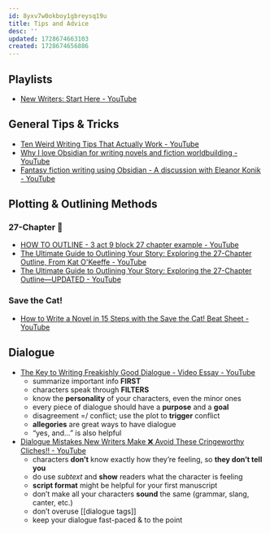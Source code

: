 ```yaml
---
id: 8yxv7w0okboy1gbreysq19u
title: Tips and Advice
desc: ''
updated: 1728674663103
created: 1728674656886
---
```

## Playlists

- [New Writers: Start Here - YouTube](https://youtube.com/playlist?list=PLV6pMftb_QTlFALRRV8oSFPhc4tiU91oZ&si=CESESG3B8IK2cZPY)

## General Tips & Tricks

- [Ten Weird Writing Tips That Actually Work - YouTube](https://youtu.be/G_V_5a-J9Us?si=Mo2Rv0WbSVqngEaP)
- [Why I love Obsidian for writing novels and fiction worldbuilding - YouTube](https://youtu.be/mzj91fYrUL0?si=xgKpCC3Dy8UHx3s1)
- [Fantasy fiction writing using Obsidian - A discussion with Eleanor Konik - YouTube](https://youtu.be/kfyA1UTo1sI?si=QL1fpUVb9cJTE-L9)

## Plotting & Outlining Methods

### 27-Chapter 💖

- [HOW TO OUTLINE - 3 act 9 block 27 chapter example - YouTube](https://youtu.be/fe3eodLF_Uo?si=MfcHf4wfuH48k2rH)
- [The Ultimate Guide to Outlining Your Story: Exploring the 27-Chapter Outline, From Kat O&#39;Keeffe - YouTube](https://youtu.be/Y3wua1KWRVI?si=G-2ucsHFfqh4WsGA)
- [The Ultimate Guide to Outlining Your Story: Exploring the 27-Chapter Outline—UPDATED - YouTube](https://youtu.be/RNV--FikzF0?si=zHBcy_JinlNZ-zwr)

### Save the Cat!

- [How to Write a Novel in 15 Steps with the Save the Cat! Beat Sheet - YouTube](https://youtu.be/k8EfEEjbwGk?si=-Q1TkAttNqhammJx)

## Dialogue

- [The Key to Writing Freakishly Good Dialogue - Video Essay - YouTube](https://youtu.be/-AhtKvgy6MA?si=U9XBRzot0MdRcWCh)
  - summarize important info **FIRST**
  - characters speak through **FILTERS**
  - know the **personality** of your characters, even the minor ones
  - every piece of dialogue should have a **purpose** and a **goal**
  - disagreement =/ conflict; use the plot to **trigger** conflict
  - **allegories** are great ways to have dialogue
  - “yes, and…” is also helpful
- [Dialogue Mistakes New Writers Make ❌ Avoid These Cringeworthy Cliches!! - YouTube](https://youtu.be/-e5Y2yH7RhQ?si=BeHzSF7Z0vsY77C8)
  - characters **don’t** know exactly how they’re feeling, so **they don’t tell you**
  - do use *subtext* and **show** readers what the character is feeling
  - **script format** might be helpful for your first manuscript
  - don’t make all your characters **sound** the same (grammar, slang, canter, etc.)
  - don’t overuse [[dialogue tags]]
  - keep your dialogue fast-paced & to the point

